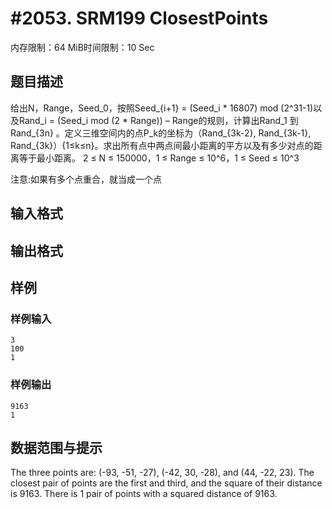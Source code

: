 # #2053. SRM199 ClosestPoints

内存限制：64 MiB时间限制：10 Sec

## 题目描述

给出N，Range，Seed_0，按照Seed_{i+1} = (Seed_i * 16807) mod (2^31-1)以及Rand_i = (Seed_i mod (2 * Range)) &ndash; Range的规则，计算出Rand_1 到Rand_{3n} 。定义三维空间内的点P_k的坐标为（Rand_{3k-2}, Rand_{3k-1}, Rand_{3k}）{1&le;k&le;n}。求出所有点中两点间最小距离的平方以及有多少对点的距离等于最小距离。 2 &le; N &le; 150000，1 &le; Range &le; 10^6，1 &le; Seed &le; 10^3 

注意:如果有多个点重合，就当成一个点

## 输入格式

## 输出格式

## 样例

### 样例输入

    
    3
    100
    1
     
    
    

### 样例输出

    
    9163
    1
    
    

## 数据范围与提示

The three points are: (-93, -51, -27), (-42, 30, -28), and (44, -22, 23). The closest pair of points are the first and third, and the square of their distance is 9163. There is 1 pair of points with a squared distance of 9163.

